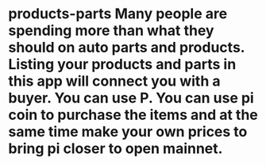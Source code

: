 # products-parts Many people are spending more than what they should on auto parts and products. Listing your products and parts in this app will connect you with a buyer. You can use P. You can use pi coin to purchase the items and at the same time make your own prices to bring pi closer to open mainnet.
